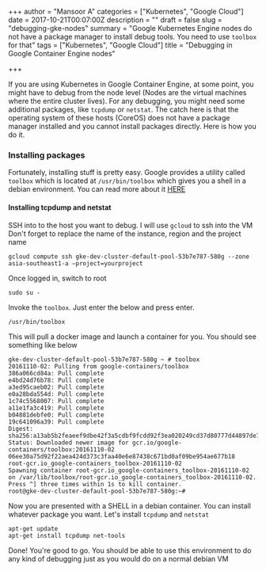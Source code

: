 +++
author = "Mansoor A"
categories = ["Kubernetes", "Google Cloud"]
date = 2017-10-21T00:07:00Z
description = ""
draft = false
slug = "debugging-gke-nodes"
summary = "Google Kubernetes Engine nodes do not have a package manager to install debug tools. You need to use `toolbox` for that"
tags = ["Kubernetes", "Google Cloud"]
title = "Debugging in Google Container Engine nodes"

+++


If you are using Kubernetes in Google Container Engine, at some point, you might have to debug from the node level (Nodes are the virtual machines where the entire cluster lives). For any debugging, you might need some additional packages, like `tcpdump` or `netstat`. The catch here is that the operating system of these hosts (CoreOS) does not have a package manager installed and you cannot install packages directly. Here is how you do it.

### Installing packages
Fortunately, installing stuff is pretty easy. Google provides a utility called `toolbox` which is located at `/usr/bin/toolbox` which gives you a shell in a debian environment. You can read more about it [HERE](https://cloud.google.com/container-optimized-os/docs/how-to/toolbox)

#### Installing tcpdump and netstat
SSH into to the host you want to debug. I will use `gcloud` to ssh into the VM
Don't forget to replace the name of the instance, region and the project name
```
gcloud compute ssh gke-dev-cluster-default-pool-53b7e787-580g --zone asia-southeast1-a —project=yourproject
```
Once logged in, switch to root
```
sudo su -
```
Invoke the `toolbox`. Just enter the below and press enter.  
```
/usr/bin/toolbox
```
This will pull a docker image and launch a container for you. You should see something like below
```
gke-dev-cluster-default-pool-53b7e787-580g ~ # toolbox
20161110-02: Pulling from google-containers/toolbox
386a066cd84a: Pull complete
e4bd24d76b78: Pull complete
a3ed95caeb02: Pull complete
e0a28bda554d: Pull complete
1c74c5568007: Pull complete
a11e1fa3c419: Pull complete
b04881debfe0: Pull complete
19c641096a39: Pull complete
Digest: sha256:a13ab5b2feaeef9dbe42f3a5cdbf9fcdd92f3ea020249cd37d80777d44897de7
Status: Downloaded newer image for gcr.io/google-containers/toolbox:20161110-02
06ee30a75d92f22aea424d373c3faa40e6e87438c671bd0af09be954ae677b18
root-gcr.io_google-containers_toolbox-20161110-02
Spawning container root-gcr.io_google-containers_toolbox-20161110-02 on /var/lib/toolbox/root-gcr.io_google-containers_toolbox-20161110-02.
Press ^] three times within 1s to kill container.
root@gke-dev-cluster-default-pool-53b7e787-580g:~#
```
Now you are presented with a SHELL in a debian container. You can install whatever package you want. Let's install `tcpdump` and `netstat`
```
apt-get update
apt-get install tcpdump net-tools
```
Done! You're good to go. You should be able to use this environment to do any kind of debugging just as you would do on a normal debian VM

